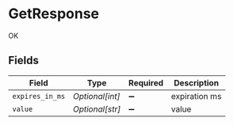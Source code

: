 # GetResponse

OK


## Fields

| Field              | Type               | Required           | Description        |
| ------------------ | ------------------ | ------------------ | ------------------ |
| `expires_in_ms`    | *Optional[int]*    | :heavy_minus_sign: | expiration ms      |
| `value`            | *Optional[str]*    | :heavy_minus_sign: | value              |